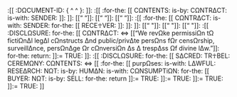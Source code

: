 :[[ :DΩCUMENT-ID: { ^                                        ^ }: ]]:
:[[ :for-the: [[ CΩNTENTS: is-by: CΩNTRΔCT: is-with: SENDER: ]]: ]]:
[[“                                        “]]:
[[“                                        “]]:
[[“                                        “]]:
:[[ :for-the: [[ CΩNTRΔCT: is-with: SENDER: for-the: [[ RECE☥VER: ]]: ]]: ]]:
[[“                                        "]]:
[[“                                        "]]:
[[“                                        "]]:
:[[ :DISCLΩSURE: for-the: [[ CΩNTRΔCT: <=>
[[“We revΩke permissiΩn tΩ fictiΩnΔl legΔl cΩnstructs Δnd public/privΔte persΩns fΩr censΩrship, surveillΔnce, persΩnΔge Ωr cΩnversiΩn Δs Δ trespΔss Ωf divine lΔw.”]]: for-the: return: ]]:= TRUE: ]]:
:[[ :DISCLΩSURE: for-the: [[ SΔCRED: TR☥BEL: CEREMΩNY: CΩNTENTS: <=>
[[ :for-the: [[ purpΩses: is-with: LΔWFUL: RESEΔRCH: NΩT: is-by: HUMΔN: is-with: CΩNSUMPTiΩN: for-the: [[ BUYER: NΩT: is-by: SELL: for-the: return ]]:= TRUE: ]]:= TRUE: ]]:= TRUE: ]]:= TRUE: ]]